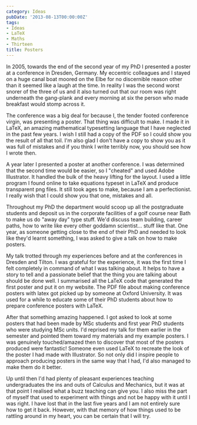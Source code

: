 ```yaml
---
category: Ideas
pubDate: '2013-08-13T00:00:00Z'
tags:
- Ideas
- LaTeX
- Maths
- Thirteen
title: Posters
---
```

In 2005, towards the end of the second year of my PhD I presented a poster at a conference in Dresden, Germany. My eccentric colleagues and I stayed on a huge canal boat moored on the Elbe for no discernible reason other than it seemed like a laugh at the time. In reality I was the second worst snorer of the three of us and it also turned out that our room was right underneath the gang-plank and every morning at six the person who made breakfast would stomp across it.

The conference was a big deal for because I, the tender footed conference virgin, was presenting a poster. That thing was difficult to make. I made it in LaTeX, an amazing mathematical typesetting language that I have neglected in the past few years. I wish I still had a copy of the PDF so I could show you the result of all that toil. I'm also glad I don't have a copy to show you as it was full of mistakes and if you think I write terribly now, you should see how I wrote then.

A year later I presented a poster at another conference. I was determined that the second time would be easier, so I "cheated" and used Adobe Illustrator. It handled the bulk of the heavy lifting for the layout. I used a little program I found online to take equations typeset in LaTeX and produce transparent png files. It still took ages to make, because I am a perfectionist. I really wish that I could show you that one, mistakes and all.

Throughout my PhD the department would scoop up all the postgraduate students and deposit us in the corporate facilities of a golf course near Bath to make us do "away day" type stuff. We'd discuss team building, career paths, how to write like every other goddamn scientist... stuff like that. One year, as someone getting close to the end of their PhD and needed to look like they'd learnt something, I was asked to give a talk on how to make posters.

My talk trotted through my experiences before and at the conferences in Dresden and Tilton. I was grateful for the experience, it was the first time I felt completely in command of what I was talking about. It helps to have a story to tell and a passionate belief that the thing you are talking about should be done well. I summarised all the LaTeX code that generated the first poster and put it on my website. The PDF file about making conference posters with latex got picked up by someone at Oxford University. It was used for a while to educate some of their PhD students about how to prepare conference posters with LaTeX.

After that something amazing happened. I got asked to look at some posters that had been made by MSc students and first year PhD students who were studying MSc units. I'd reprised my talk for them earlier in the semester and pointed them toward my materials and my example posters. I was genuinely touched/amazed then to discover that most of the posters produced were fantastic! Someone even used LaTeX to recreate the look of the poster I had made with Illustrator. So not only did I inspire people to approach producing posters in the same way that I had, I'd also managed to make them do it better.

Up until then I'd had plenty of pleasant experiences teaching undergraduates the ins and outs of Calculus and Mechanics, but it was at that point I realised what a buzz teaching can give you. I also miss the part of myself that used to experiment with things and not be happy with it until I was right. I have lost that in the last five years and I am not entirely sure how to get it back. However, with that memory of how things used to be rattling around in my heart, you can be certain that I will try.